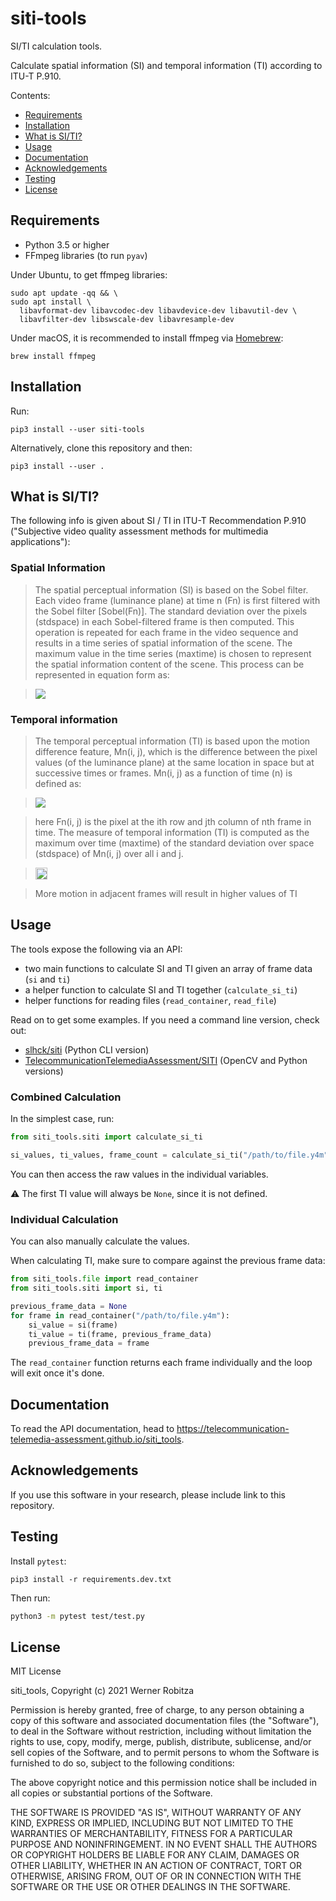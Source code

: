 # siti-tools

SI/TI calculation tools.

Calculate spatial information (SI) and temporal information (TI) according to ITU-T P.910.

Contents:

- [Requirements](#requirements)
- [Installation](#installation)
- [What is SI/TI?](#what-is-si-ti)
- [Usage](#usage)
- [Documentation](#documentation)
- [Acknowledgements](#acknowledgements)
- [Testing](#testing)
- [License](#license)

## Requirements

- Python 3.5 or higher
- FFmpeg libraries (to run `pyav`)

Under Ubuntu, to get ffmpeg libraries:

    sudo apt update -qq && \
    sudo apt install \
      libavformat-dev libavcodec-dev libavdevice-dev libavutil-dev \
      libavfilter-dev libswscale-dev libavresample-dev

Under macOS, it is recommended to install ffmpeg via [Homebrew](https://brew.sh):

    brew install ffmpeg

## Installation

Run:

    pip3 install --user siti-tools

Alternatively, clone this repository and then:

    pip3 install --user .

## What is SI/TI?

The following info is given about SI / TI in ITU-T Recommendation P.910 ("Subjective video quality assessment methods for multimedia applications"):

### Spatial Information

> The spatial perceptual information (SI) is based on the Sobel filter. Each video frame (luminance plane) at time n (Fn) is first filtered with the Sobel filter [Sobel(Fn)]. The standard deviation over the pixels (stdspace) in each Sobel-filtered frame is then computed. This operation is repeated for each frame in the video sequence and results in a time series of spatial information of the scene. The maximum value in the time series (maxtime) is chosen to represent the spatial information content of the scene. This process can be represented in equation form as:

> ![](http://i.imgur.com/zRXcVJO.png)

### Temporal information

> The temporal perceptual information (TI) is based upon the motion difference feature, Mn(i, j), which is the difference between the pixel values (of the luminance plane) at the same location in space but at successive times or frames. Mn(i, j) as a function of time (n) is defined as:

> ![](http://i.imgur.com/MRsJtdT.png)

> here Fn(i, j) is the pixel at the ith row and jth column of nth frame in time.
The measure of temporal information (TI) is computed as the maximum over time (maxtime) of the standard deviation over space (stdspace) of Mn(i, j) over all i and j.

> <img src="https://i.imgur.com/XAnKWJw.png" height="19">

> More motion in adjacent frames will result in higher values of TI
## Usage

The tools expose the following via an API:

- two main functions to calculate SI and TI given an array of frame data (`si` and `ti`)
- a helper function to calculate SI and TI together (`calculate_si_ti`)
- helper functions for reading files (`read_container`, `read_file`)

Read on to get some examples. If you need a command line version, check out:

- [slhck/siti](https://github.com/slhck/siti) (Python CLI version)
- [TelecommunicationTelemediaAssessment/SITI](https://github.com/Telecommunication-Telemedia-Assessment/SITI) (OpenCV and Python versions)

### Combined Calculation

In the simplest case, run:

```python
from siti_tools.siti import calculate_si_ti

si_values, ti_values, frame_count = calculate_si_ti("/path/to/file.y4m")
```

You can then access the raw values in the individual variables.

⚠️ The first TI value will always be `None`, since it is not defined.

### Individual Calculation

You can also manually calculate the values.

When calculating TI, make sure to compare against the previous frame data:

```python
from siti_tools.file import read_container
from siti_tools.siti import si, ti

previous_frame_data = None
for frame in read_container("/path/to/file.y4m"):
    si_value = si(frame)
    ti_value = ti(frame, previous_frame_data)
    previous_frame_data = frame
```

The `read_container` function returns each frame individually and the loop will exit once it's done.

## Documentation

To read the API documentation, head to https://telecommunication-telemedia-assessment.github.io/siti_tools.

## Acknowledgements

If you use this software in your research, please include link to this repository.

## Testing

Install `pytest`:

```
pip3 install -r requirements.dev.txt
```

Then run:

```bash
python3 -m pytest test/test.py
```

## License

MIT License

siti_tools, Copyright (c) 2021 Werner Robitza

Permission is hereby granted, free of charge, to any person obtaining a copy
of this software and associated documentation files (the "Software"), to deal
in the Software without restriction, including without limitation the rights
to use, copy, modify, merge, publish, distribute, sublicense, and/or sell
copies of the Software, and to permit persons to whom the Software is
furnished to do so, subject to the following conditions:

The above copyright notice and this permission notice shall be included in all
copies or substantial portions of the Software.

THE SOFTWARE IS PROVIDED "AS IS", WITHOUT WARRANTY OF ANY KIND, EXPRESS OR
IMPLIED, INCLUDING BUT NOT LIMITED TO THE WARRANTIES OF MERCHANTABILITY,
FITNESS FOR A PARTICULAR PURPOSE AND NONINFRINGEMENT. IN NO EVENT SHALL THE
AUTHORS OR COPYRIGHT HOLDERS BE LIABLE FOR ANY CLAIM, DAMAGES OR OTHER
LIABILITY, WHETHER IN AN ACTION OF CONTRACT, TORT OR OTHERWISE, ARISING FROM,
OUT OF OR IN CONNECTION WITH THE SOFTWARE OR THE USE OR OTHER DEALINGS IN THE
SOFTWARE.
